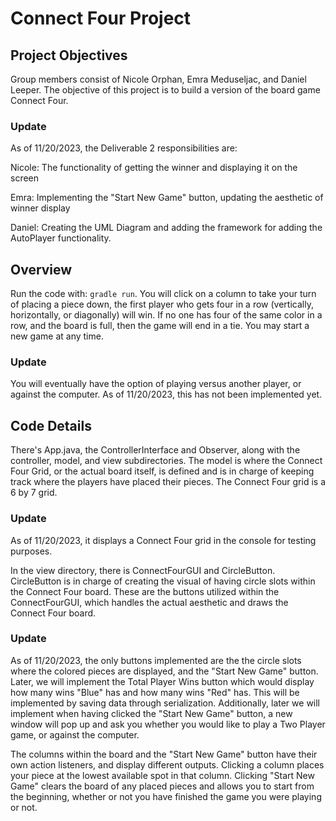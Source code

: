 # Connect Four Project

## Project Objectives
Group members consist of Nicole Orphan, Emra Meduseljac, and Daniel Leeper. The objective of this project is to build a version of the board game Connect Four.
### Update
As of 11/20/2023, the Deliverable 2 responsibilities are:

Nicole: The functionality of getting the winner and displaying it on the screen

Emra: Implementing the "Start New Game" button, updating the aesthetic of winner display

Daniel: Creating the UML Diagram and adding the framework for adding the AutoPlayer functionality.

## Overview
Run the code with: ``gradle run``. You will click on a column to take your turn of placing a piece down, the first player who gets four in a row (vertically, horizontally, or diagonally) will win. If no one has four of the same color in a row, and the board is full, then the game will end in a tie. You may start a new game at any time.
### Update
You will eventually have the option of playing versus another player, or against the computer. 
As of 11/20/2023, this has not been implemented yet.

## Code Details
There's App.java, the ControllerInterface and Observer, along with the controller, model, and view subdirectories. The model is where the Connect Four Grid, or the  actual board itself, is defined and is in charge of keeping track where the players have placed their pieces.
The Connect Four grid is a 6 by 7 grid. 
### Update
As of 11/20/2023, it displays a Connect Four grid in the console for testing purposes.

In the view directory, there is ConnectFourGUI and CircleButton. CircleButton is in charge of creating the visual of having circle slots within the Connect Four board. These are the buttons utilized within the ConnectFourGUI, which handles the actual aesthetic and draws the Connect Four board.
### Update
As of 11/20/2023, the only buttons implemented are the the circle slots where the colored pieces are  displayed, and the "Start New Game" button. Later, we will implement the Total Player Wins button which would display how many wins "Blue" has and how many wins "Red" has. This will be implemented by saving data through serialization. Additionally, later we will implement when having clicked the "Start New Game" button, a new window will pop up and ask you whether you would like to play a Two Player game, or against the computer.

The columns within the board and the "Start New Game" button have their own action listeners, and display different outputs. Clicking a column places your piece at the lowest available spot in that column. Clicking "Start New Game" clears the board of any placed pieces and allows you to start from the beginning, whether or not you have finished the game you were playing or not.